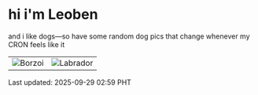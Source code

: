 # hi i'm Leoben

and i like dogs—so have some random dog pics that change whenever my CRON feels like it

|  |  |
|--------|----------|
| ![Borzoi](https://random-dog-vercel.vercel.app/api/random-borzoi?v=1759085978) | ![Labrador](https://random-dog-vercel.vercel.app/api/random-labrador?v=1759085978) |

Last updated: 2025-09-29 02:59 PHT
